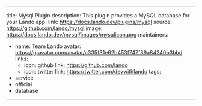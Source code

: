 
---
title: Mysql Plugin
description: This plugin provides a MySQL database for your Lando app.
link: https://docs.lando.dev/plugins/mysql
source: https://github.com/lando/mysql
image: https://docs.lando.dev/mysql/images/mysqlicon.png
maintainers:
  - name: Team Lando
    avatar: https://gravatar.com/avatar/c335f31e62b453f747f39a84240b3bbd
    links:
      - icon: github
        link: https://github.com/lando
      - icon: twitter
        link: https://twitter.com/devwithlando
tags:
  - service
  - official
  - database
---

